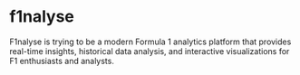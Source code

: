# f1nalyse
F1nalyse is trying to be a modern Formula 1 analytics platform that provides real-time insights, historical data analysis, and interactive visualizations for F1 enthusiasts and analysts.
